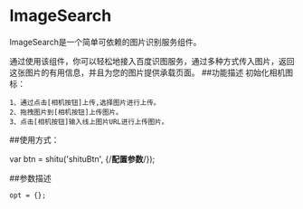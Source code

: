 # ImageSearch

ImageSearch是一个简单可依赖的图片识别服务组件。

通过使用该组件，你可以轻松地接入百度识图服务，通过多种方式传入图片，返回这张图片的有用信息，并且为您的图片提供承载页面。
##功能描述
初始化相机图标：

	1、通过点击[相机按钮]上传,选择图片进行上传。
	2、拖拽图片到[相机按钮]上传图片。
	3、点击[相机按钮]输入线上图片URL进行上传图片。

##使用方式：

 var btn = shitu('shituBtn', {/**配置参数**/});

##参数描述

	opt = {};

